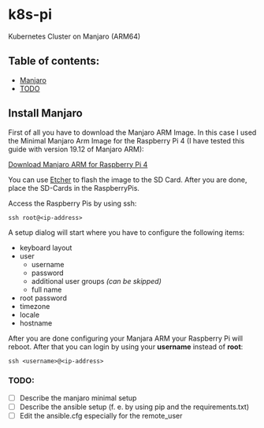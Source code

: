 # k8s-pi
Kubernetes Cluster on Manjaro (ARM64)

## Table of contents:
- [Manjaro](#manjaro)
- [TODO](#todo)


## Install Manjaro
First of all you have to download the Manjaro ARM Image. In this case I used the Minimal Manjaro Arm Image for the Raspberry Pi 4 (I have tested this guide with version 19.12 of Manjaro ARM):

[Download Manjaro ARM for Raspberry Pi 4](https://manjaro.org/download/#raspberry-pi-4-minimal)


You can use [Etcher](https://www.balena.io/etcher/) to flash the image to the SD Card. After you are done, place the SD-Cards in the RaspberryPis.


Access the Raspberry Pis by using ssh:
```
ssh root@<ip-address>
```

A setup dialog will start where you have to configure the following items:
- keyboard layout
- user
    - username
    - password
    - additional user groups _(can be skipped)_
    - full name
- root password
- timezone
- locale
- hostname

After you are done configuring your Manjara ARM your Raspberry Pi will reboot.
After that you can login by using your **username** instead of **root**:
```
ssh <username>@<ip-address>
```










### TODO:
- [ ] Describe the manjaro minimal setup
- [ ] Describe the ansible setup (f. e. by using pip and the requirements.txt)
- [ ] Edit the ansible.cfg especially for the remote_user